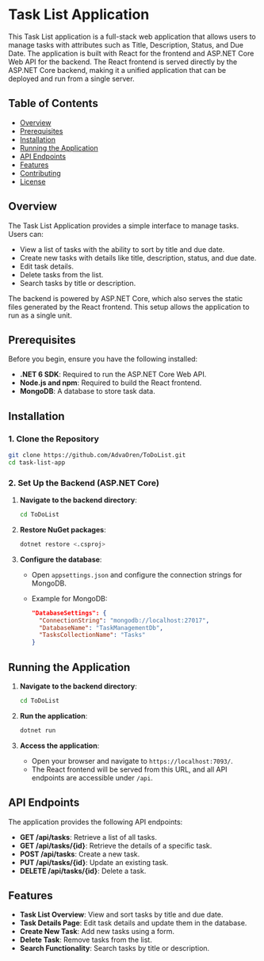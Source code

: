# Task List Application

This Task List application is a full-stack web application that allows users to manage tasks with attributes such as Title, Description, Status, and Due Date. The application is built with React for the frontend and ASP.NET Core Web API for the backend. The React frontend is served directly by the ASP.NET Core backend, making it a unified application that can be deployed and run from a single server.

## Table of Contents

- [Overview](#overview)
- [Prerequisites](#prerequisites)
- [Installation](#installation)
- [Running the Application](#running-the-application)
- [API Endpoints](#api-endpoints)
- [Features](#features)
- [Contributing](#contributing)
- [License](#license)

## Overview

The Task List Application provides a simple interface to manage tasks. Users can:

- View a list of tasks with the ability to sort by title and due date.
- Create new tasks with details like title, description, status, and due date.
- Edit task details.
- Delete tasks from the list.
- Search tasks by title or description.

The backend is powered by ASP.NET Core, which also serves the static files generated by the React frontend. This setup allows the application to run as a single unit.

## Prerequisites

Before you begin, ensure you have the following installed:

- **.NET 6 SDK**: Required to run the ASP.NET Core Web API.
- **Node.js and npm**: Required to build the React frontend.
- **MongoDB**: A database to store task data.

## Installation

### 1. Clone the Repository

```bash
git clone https://github.com/AdvaOren/ToDoList.git
cd task-list-app
```

### 2. Set Up the Backend (ASP.NET Core)

1. **Navigate to the backend directory**:

    ```bash
    cd ToDoList
    ```

2. **Restore NuGet packages**:

    ```bash
    dotnet restore <.csproj>
    ```

3. **Configure the database**:

    - Open `appsettings.json` and configure the connection strings for MongoDB.
    - Example for MongoDB:

      ```json
      "DatabaseSettings": {
        "ConnectionString": "mongodb://localhost:27017",
        "DatabaseName": "TaskManagementDb",
        "TasksCollectionName": "Tasks"
      }
      ```


## Running the Application

1. **Navigate to the backend directory**:

    ```bash
    cd ToDoList
    ```

2. **Run the application**:

    ```bash
    dotnet run
    ```

3. **Access the application**:

    - Open your browser and navigate to `https://localhost:7093/`.
    - The React frontend will be served from this URL, and all API endpoints are accessible under `/api`.

## API Endpoints

The application provides the following API endpoints:

- **GET /api/tasks**: Retrieve a list of all tasks.
- **GET /api/tasks/{id}**: Retrieve the details of a specific task.
- **POST /api/tasks**: Create a new task.
- **PUT /api/tasks/{id}**: Update an existing task.
- **DELETE /api/tasks/{id}**: Delete a task.

## Features

- **Task List Overview**: View and sort tasks by title and due date.
- **Task Details Page**: Edit task details and update them in the database.
- **Create New Task**: Add new tasks using a form.
- **Delete Task**: Remove tasks from the list.
- **Search Functionality**: Search tasks by title or description.
